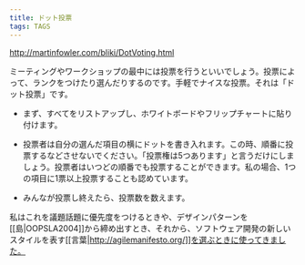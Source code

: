 ```yaml
---
title: ドット投票
tags: TAGS
---
```


http://martinfowler.com/bliki/DotVoting.html

ミーティングやワークショップの最中には投票を行うといいでしょう。投票によって、ランクをつけたり選んだりするのです。手軽でナイスな投票。それは「ドット投票」です。

* まず、すべてをリストアップし、ホワイトボードやフリップチャートに貼り付けます。

* 投票者は自分の選んだ項目の横にドットを書き入れます。この時、順番に投票するなどさせないでください。「投票権は5つあります」と言うだけにしましょう。投票者はいつどの順番でも投票することができます。私の場合、1つの項目に1票以上投票することも認めています。

* みんなが投票し終えたら、投票数を数えます。

私はこれを議題話題に優先度をつけるときや、デザインパターンを[[島|OOPSLA2004]]から締め出すとき、それから、ソフトウェア開発の新しいスタイルを表す[[言葉|http://agilemanifesto.org/]]を選ぶときに使ってきました。
